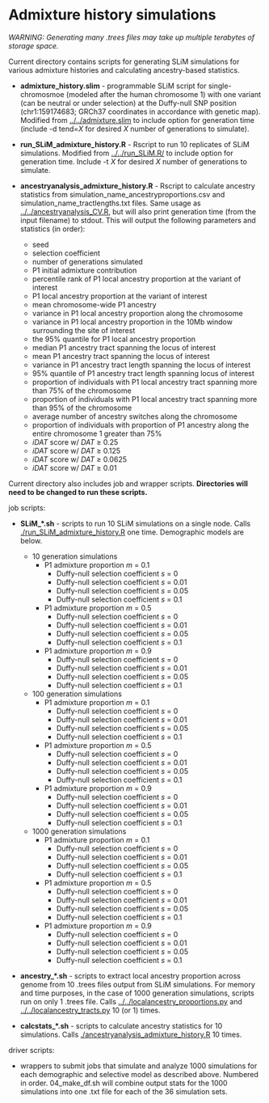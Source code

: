 # Admixture history simulations

_WARNING: Generating many .trees files may take up multiple terabytes of storage space._

Current directory contains scripts for generating SLiM simulations for various admixture histories and calculating ancestry-based statistics.

* **admixture_history.slim** - programmable SLiM script for single-chromosmoe (modeled after the human chromosome 1) with one variant (can be neutral or under selection) at the Duffy-null SNP position (chr1:159174683; GRCh37 coordinates in accordance with genetic map). Modified from [../../admixture.slim](../../admixture.slim) to include option for generation time (include -d tend=_X_ for desired _X_ number of generations to simulate).

* **run_SLiM_admixture_history.R** - Rscript to run 10 replicates of SLiM simulations. Modified from [../../run_SLiM.R/](../../run_SLiM.R) to include option for generation time. Include -t _X_ for desired _X_ number of generations to simulate. 
 
* **ancestryanalysis_admixture_history.R** - Rscript to calculate ancestry statistics from simulation_name_ancestryproportions.csv and simulation_name_tractlengths.txt files. Same usage as [../../ancestryanalysis_CV.R](../../ancestryanalysis_CV.R), but will also print generation time (from the input filename) to stdout. This will output the following parameters and statistics (in order):
    * seed
    * selection coefficient
    * number of generations simulated
    * P1 initial admixture contribution
    * percentile rank of P1 local ancestry proportion at the variant of interest
    * P1 local ancestry proportion at the variant of interest
    * mean chromosome-wide P1 ancestry
    * variance in P1 local ancestry proportion along the chromosome
    * variance in P1 local ancestry proportion in the 10Mb window surrounding the site of interest
    * the 95% quantile for P1 local ancestry proportion
    * median P1 ancestry tract spanning the locus of interest
    * mean P1 ancestry tract spanning the locus of interest
    * variance in P1 ancestry tract length spanning the locus of interest
    * 95% quantile of P1 ancestry tract length spanning locus of interest
    * proportion of individuals with P1 local ancestry tract spanning more than 75% of the chromosome
    * proportion of individuals with P1 local ancestry tract spanning more than 95% of the chromosome
    * average number of ancestry switches along the chromosome
    * proportion of individuals with proportion of P1 ancestry along the entire chromosome 1 greater than 75%
    * _iDAT_ score w/ _DAT_ <span>&#8805;</span> 0.25
    * _iDAT_ score w/ _DAT_ <span>&#8805;</span> 0.125
    * _iDAT_ score w/ _DAT_ <span>&#8805;</span> 0.0625
    * _iDAT_ score w/ _DAT_ <span>&#8805;</span> 0.01


Current directory also includes job and wrapper scripts. **Directories will need to be changed to run these scripts.**

job scripts:

* **SLiM_\*.sh** - scripts to run 10 SLiM simulations on a single node. Calls [./run_SLiM_admixture_history.R](./run_SLiM_admixture_history.R) one time. Demographic models are below.

   * 10 generation simulations
      * P1 admixture proportion _m_ = 0.1
         * Duffy-null selection coefficient _s_ = 0
         * Duffy-null selection coefficient _s_ = 0.01
         * Duffy-null selection coefficient _s_ = 0.05
         * Duffy-null selection coefficient _s_ = 0.1
      * P1 admixture proportion _m_ = 0.5
         * Duffy-null selection coefficient _s_ = 0
         * Duffy-null selection coefficient _s_ = 0.01
         * Duffy-null selection coefficient _s_ = 0.05
         * Duffy-null selection coefficient _s_ = 0.1
      * P1 admixture proportion _m_ = 0.9
         * Duffy-null selection coefficient _s_ = 0
         * Duffy-null selection coefficient _s_ = 0.01
         * Duffy-null selection coefficient _s_ = 0.05
         * Duffy-null selection coefficient _s_ = 0.1
   * 100 generation simulations
      * P1 admixture proportion _m_ = 0.1
         * Duffy-null selection coefficient _s_ = 0
         * Duffy-null selection coefficient _s_ = 0.01
         * Duffy-null selection coefficient _s_ = 0.05
         * Duffy-null selection coefficient _s_ = 0.1
      * P1 admixture proportion _m_ = 0.5
         * Duffy-null selection coefficient _s_ = 0
         * Duffy-null selection coefficient _s_ = 0.01
         * Duffy-null selection coefficient _s_ = 0.05
         * Duffy-null selection coefficient _s_ = 0.1
      * P1 admixture proportion _m_ = 0.9
         * Duffy-null selection coefficient _s_ = 0
         * Duffy-null selection coefficient _s_ = 0.01
         * Duffy-null selection coefficient _s_ = 0.05
         * Duffy-null selection coefficient _s_ = 0.1
   * 1000 generation simulations
      * P1 admixture proportion _m_ = 0.1
         * Duffy-null selection coefficient _s_ = 0
         * Duffy-null selection coefficient _s_ = 0.01
         * Duffy-null selection coefficient _s_ = 0.05
         * Duffy-null selection coefficient _s_ = 0.1
      * P1 admixture proportion _m_ = 0.5
         * Duffy-null selection coefficient _s_ = 0
         * Duffy-null selection coefficient _s_ = 0.01
         * Duffy-null selection coefficient _s_ = 0.05
         * Duffy-null selection coefficient _s_ = 0.1
      * P1 admixture proportion _m_ = 0.9
         * Duffy-null selection coefficient _s_ = 0
         * Duffy-null selection coefficient _s_ = 0.01
         * Duffy-null selection coefficient _s_ = 0.05
         * Duffy-null selection coefficient _s_ = 0.1
  
* **ancestry_\*.sh** - scripts to extract local ancestry proportion across genome from 10 .trees files output from SLiM simulations. For memory and time purposes, in the case of 1000 generation simulations, scripts run on only 1 .trees file. Calls [../../localancestry_proportions.py](../../localancestry_proportions.py) and [../../localancestry_tracts.py](../../localancestry_tracts.py) 10 (or 1) times.

* **calcstats_\*.sh** - scripts to calculate ancestry statistics for 10 simulations. Calls [./ancestryanalysis_admixture_history.R](./ancestryanalysis_admixture_history.R) 10 times.

driver scripts:

- wrappers to submit jobs that simulate and analyze 1000 simulations for each demographic and selective model as described above. Numbered in order. 04_make_df.sh will combine output stats for the 1000 simulations into one .txt file for each of the 36 simulation sets.
